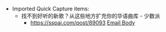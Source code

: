 - Imported Quick Capture items:
    - 找不到好听的新歌？从这些地方扩充你的华语曲库 - 少数派
        - https://sspai.com/post/89093 [Email Body](https://files.todoist.com/3iSBhbcGiIB3AIFc5edeo6yQfZdcB2uq7gTCTqpOjXZzR9vCnmVbPFGsp_jw8e2D/by/21878347/as/file.html)
